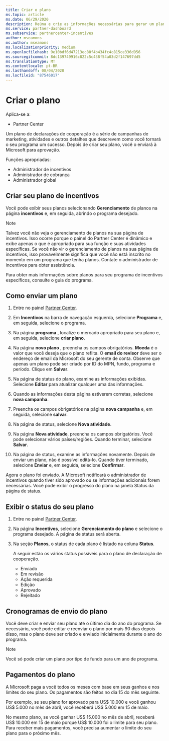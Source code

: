 ```yaml
---
title: Criar o plano
ms.topic: article
ms.date: 06/29/2020
description: Reúna e crie as informações necessárias para gerar um plano de marketing bem-sucedido para seu programa de incentivos.
ms.service: partner-dashboard
ms.subservice: partnercenter-incentives
author: mseamons
ms.author: mseamons
ms.localizationpriority: medium
ms.openlocfilehash: 9e10bdf6d47213ec88f4b434fc4c815ce336d956
ms.sourcegitcommit: 8dc139749916c822c5c438f54a03d2f147697dd5
ms.translationtype: MT
ms.contentlocale: pt-BR
ms.lasthandoff: 08/04/2020
ms.locfileid: "87546017"
---
```

# <a name="create-your-plan"></a>Criar o plano

Aplica-se a:

- Partner Center

Um plano de declarações de cooperação é a série de campanhas de marketing, atividades e outros detalhes que descrevem como você tornará o seu programa um sucesso. Depois de criar seu plano, você o enviará à Microsoft para aprovação. 

Funções apropriadas:

- Administrador de incentivos
- Administrador de cobrança
- Administrador global

## <a name="create-your-incentives-plan"></a>Criar seu plano de incentivos

Você pode exibir seus planos selecionando **Gerenciamento** de planos na página **incentivos** e, em seguida, abrindo o programa desejado.

>[!NOTE]
>Talvez você não veja o gerenciamento de planos na sua página de incentivos. Isso ocorre porque o painel do Partner Center é dinâmico e exibe apenas o que é apropriado para sua função e suas atividades específicas. Se você não vir o gerenciamento de planos na sua página de incentivos, isso provavelmente significa que você não está inscrito no momento em um programa que tenha planos. Contate o administrador de incentivos para obter assistência.

Para obter mais informações sobre planos para seu programa de incentivos específicos, consulte o guia do programa.

## <a name="how-to-submit-a-plan"></a>Como enviar um plano

1. Entre no painel [Partner Center](https://partner.microsoft.com/dashboard/).

2. Em **Incentivos** na barra de navegação esquerda, selecione **Programa** e, em seguida, selecione o programa. 

3. Na página **programa** , localize o mercado apropriado para seu plano e, em seguida, selecione **criar plano**. 

4. Na página **novo plano** , preencha os campos obrigatórios. **Moeda** é o valor que você deseja que o plano reflita. O **email do revisor** deve ser o endereço de email da Microsoft do seu gerente de conta. Observe que apenas um plano pode ser criado por ID do MPN, fundo, programa e período. Clique em **Salvar**.

5. Na página de status do plano, examine as informações exibidas. Selecione **Editar** para atualizar qualquer uma das informações.

6. Quando as informações desta página estiverem corretas, selecione **nova campanha**.

7. Preencha os campos obrigatórios na página **nova campanha** e, em seguida, selecione **salvar**.

8. Na página de status, selecione **Nova atividade**. 

9. Na página **Nova atividade**, preencha os campos obrigatórios. Você pode selecionar vários países/regiões. Quando terminar, selecione **Salvar**. 

10. Na página de status, examine as informações novamente. Depois de enviar um plano, não é possível editá-lo. Quando tiver terminado, selecione **Enviar** e, em seguida, selecione **Confirmar**.

Agora o plano foi enviado. A Microsoft notificará o administrador de incentivos quando tiver sido aprovado ou se informações adicionais forem necessárias. Você pode exibir o progresso do plano na janela Status da página de status.

## <a name="view-the-status-of-your-plan"></a>Exibir o status do seu plano

1. Entre no painel [Partner Center](https://partner.microsoft.com/dashboard/).

2. Na página **Incentivos**, selecione **Gerenciamento do plano** e selecione o programa desejado. A página de status será aberta.

3. Na seção **Planos**, o status de cada plano é listado na coluna **Status**.

   A seguir estão os vários status possíveis para o plano de declaração de cooperação.

   - Enviado
   - Em revisão
   - Ação requerida
   - Edição
   - Aprovado
   - Rejeitado

## <a name="plan-submission-timelines"></a>Cronogramas de envio do plano

Você deve criar e enviar seu plano até o último dia do ano do programa. Se necessário, você pode editar e reenviar o plano por mais 90 dias depois disso, mas o plano deve ser criado e enviado inicialmente durante o ano do programa.

>[!NOTE]
> Você só pode criar um plano por tipo de fundo para um ano de programa.

## <a name="plan-payments"></a>Pagamentos do plano

A Microsoft paga a você todos os meses com base em seus ganhos e nos limites do seu plano. Os pagamentos são feitos no dia 15 do mês seguinte.

Por exemplo, se seu plano for aprovado para US$ 10.000 e você ganhou US$ 5.000 no mês de abril, você receberá US$ 5.000 em 15 de maio.

No mesmo plano, se você ganhar US$ 15.000 no mês de abril, receberá US$ 10.000 em 15 de maio porque US$ 10.000 foi o limite para seu plano. Para receber mais pagamentos, você precisa aumentar o limite do seu plano para o próximo mês.
